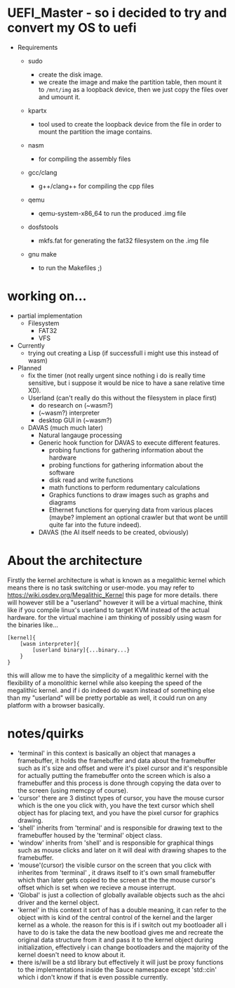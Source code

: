 # UEFI_Master - so i decided to try and convert my OS to uefi

- Requirements
	- sudo
		- create the disk image.
		- we create the image and make the partition table, then mount it to `/mnt/img` as a loopback device, then we just copy the files over and umount it.
	- kpartx
		- tool used to create the loopback device from the file in order to mount the partition the image contains.
	
	- nasm
		- for compiling the assembly files
	- gcc/clang
		- g++/clang++ for compiling the cpp files
	- qemu
		- qemu-system-x86_64 to run the produced .img file
	- dosfstools
		- mkfs.fat for generating the fat32 filesystem on the .img file
	- gnu make
		- to run the Makefiles ;)

# working on...
- partial implementation
	- Filesystem
		- FAT32
		- VFS
- Currently
	- trying out creating a Lisp (if successfull i might use this instead of wasm)
- Planned
    - fix the timer (not really urgent since nothing i do is really time sensitive, but i suppose it would be nice to have a sane relative time XD).
	- Userland (can't really do this without the filesystem in place first)
		- do research on (~wasm?)
		- (~wasm?) interpreter
		- desktop GUI in (~wasm?)
	- DAVAS (much much later)
		- Natural langauge processing
		- Generic hook function for DAVAS to execute different features.
			- probing functions for gathering information about the hardware
			- probing functions for gathering information about the software
			- disk read and write functions
			- math functions to perform redumentary calculations
			- Graphics functions to draw images such as graphs and diagrams
			- Ethernet functions for querying data from various places (maybe? implement an optional crawler but that wont be untill quite far into the future indeed). 
		- DAVAS (the AI itself needs to be created, obviously)
	
# About the architecture

Firstly the kernel architecture is what is known as a megalithic kernel which means there is no task switching or user-mode.
you may refer to https://wiki.osdev.org/Megalithic_Kernel this page for more details.
there will however still be a "userland" however it will be a virtual machine, think like if you compile linux's userland to target KVM instead of the actual hardware.
for the virtual machine i am thinking of possibly using wasm for the binaries like...


```
[kernel]{
	[wasm interpreter]{
		[userland binary]{...binary...}
	}
}
```

this will allow me to have the simplicity of a megalithic kernel with the flexibility of a monolithic kernel while also keeping the speed of the megalithic kernel. and if i do indeed do wasm instead of something else than my "userland" will be pretty portable as well,  it could run on any platform with a browser basically.

# notes/quirks
- 'terminal' in this context is basically an object that manages a framebuffer, it holds the framebuffer and data about the framebuffer such as it's size and offset and were it's pixel cursor and it's responsible for actually putting the framebuffer onto the screen which is also a framebuffer and this process is done through copying the data over to the screen (using memcpy of course).
- 'cursor' there are 3 distinct types of cursor, you have the mouse cursor which is the one you click with, you have the text cursor which shell object has for placing text, and you have the pixel cursor for graphics drawing.
- 'shell' inherits from 'terminal' and is responsible for drawing text to the framebuffer housed by the 'terminal' object class.
- 'window' inherits from 'shell' and is responsible for graphical things such as mouse clicks and later on it will deal with drawing shapes to the framebuffer.
- 'mouse'(cursor) the visible cursor on the screen that you click with inherites from 'terminal' , it draws itself to it's own small framebuffer which than later gets copied to the screen at the the mouse cursor's offset which is set when we recieve a mouse interrupt.
- 'Global' is just a collection of globally available objects such as the ahci driver and the kernel object.
- 'kernel' in this context it sort of has a double meaning, it can refer to the object with is kind of the central control of the kernel and the larger kernel as a whole. the reason for this is if i switch out my bootloader all i have to do is take the data the new bootload gives me and recreate the original data structure from it and pass it to the kernel object during initialization, effectively i can change bootloaders and the majority of the kernel doesn't need to know about it.
- there is/will be a std library but effectively it will just be proxy functions to the implementations inside the Sauce namespace except 'std::cin' which i don't know if that is even possible currently.